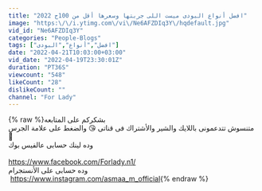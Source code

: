 ```yaml
---
title: "افضل أنواع البودى ميست اللى جربتها وسعرها أقل من 100ج 2022"
image: "https:\/\/i.ytimg.com\/vi\/Ne6AFZDIq3Y\/hqdefault.jpg"
vid_id: "Ne6AFZDIq3Y"
categories: "People-Blogs"
tags: ["افضل","أنواع","البودى"]
date: "2022-04-21T10:03:00+03:00"
vid_date: "2022-04-19T23:30:01Z"
duration: "PT36S"
viewcount: "548"
likeCount: "28"
dislikeCount: ""
channel: "For Lady"
---
```

{% raw %}بشكركم على المتابعه <br />متنسوش تتدعمونى باللايك والشير والأشتراك فى قناتى 😘 والضغط على علامة الجرس 🔔 <br />وده لينك حسابى عالفيس بوك <br /><br /><a rel="nofollow" target="blank" href="https://www.facebook.com/Forlady.n1/">https://www.facebook.com/Forlady.n1/</a><br />وده حسابى على الأنستجرام<br /> <a rel="nofollow" target="blank" href="https://www.instagram.com/asmaa_m_official">https://www.instagram.com/asmaa_m_official</a>{% endraw %}
